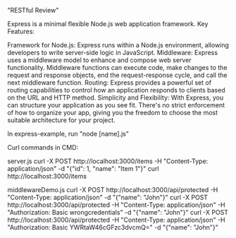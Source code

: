 "RESTful Review" 

Express is a minimal flexible Node.js web application framework. 
Key Features:

Framework for Node.js: Express runs within a Node.js environment, allowing developers to write server-side logic in JavaScript.
Middleware: Express uses a middleware model to enhance and compose web server functionality. Middleware functions can execute code, make changes to the request and response objects, end the request-response cycle, and call the next middleware function.
Routing: Express provides a powerful set of routing capabilities to control how an application responds to clients based on the URL and HTTP method.
Simplicity and Flexibility: With Express, you can structure your application as you see fit. There's no strict enforcement of how to organize your app, giving you the freedom to choose the most suitable architecture for your project.

In express-example, 
run "node [name].js" 

Curl commands in CMD:

server.js 
curl -X POST http://localhost:3000/items -H "Content-Type: application/json" -d "{\"id\": 1, \"name\": \"Item 1\"}"
curl http://localhost:3000/items

middlewareDemo.js 
curl -X POST http://localhost:3000/api/protected -H "Content-Type: application/json" -d "{\"name\": \"John\"}"
curl -X POST http://localhost:3000/api/protected -H "Content-Type: application/json" -H "Authorization: Basic wrongcredentials" -d "{\"name\": \"John\"}"
curl -X POST http://localhost:3000/api/protected -H "Content-Type: application/json" -H "Authorization: Basic YWRtaW46cGFzc3dvcmQ=" -d "{\"name\": \"John\"}"

